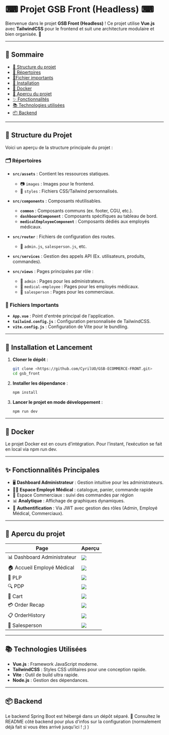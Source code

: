 # ⌨ Projet GSB Front (Headless) ⌨

Bienvenue dans le projet **GSB Front (Headless)** ! Ce projet utilise **Vue.js** avec **TailwindCSS** pour le frontend et suit une architecture modulaire et bien organisée. 🚀

---

## 🧭 Sommaire
- [📁 Structure du projet](#-structure-du-projet)
- [📖 Répertoires](#-répertoires)
- [🪬Fichier importants](#-fichiers-importants)
- [🚀 Installation](#-installation-et-lancement)
- [🐳 Docker](#-docker-)
- [📸 Apercu du projet](#-apercu-du-projet)
- [✨ Fonctionnalités](#-fonctionnalités-principales)
- [📚 Technologies utilisées](#-technologies-utilisées)
- [📦 Backend](#-backend)

---

## 📁 Structure du Projet

Voici un aperçu de la structure principale du projet :

### 🗂️ Répertoires

- **`src/assets`** : Contient les ressources statiques.
    - 📷 `images` : Images pour le frontend.
    - 🎨 `styles` : Fichiers CSS/Tailwind personnalisés.

- **`src/components`** : Composants réutilisables.
    - **`common`** : Composants communs (ex. footer, CGU, etc.).
    - **`dashboardComponent`** : Composants spécifiques au tableau de bord.
    - **`medicalEmployeeComponent`** : Composants dédiés aux employés médicaux.

- **`src/router`** : Fichiers de configuration des routes.
    - 🔄 `admin.js`, `salesperson.js`, etc.

- **`src/services`** : Gestion des appels API (Ex. utilisateurs, produits, commandes).

- **`src/views`** : Pages principales par rôle :
    - 👑 `admin` : Pages pour les administrateurs.
    - 💼 `medical-employee` : Pages pour les employés médicaux.
    - 🛒 `salesperson` : Pages pour les commerciaux.

### 📄 Fichiers Importants

- **`App.vue`** : Point d'entrée principal de l'application.
- **`tailwind.config.js`** : Configuration personnalisée de TailwindCSS.
- **`vite.config.js`** : Configuration de Vite pour le bundling.

---

## 🚀 Installation et Lancement

1. **Cloner le dépôt** :
   ```bash
   git clone <https://github.com/CyrilUO/GSB-ECOMMERCE-FRONT.git>
   cd gsb_front

2. **Installer les dépendance** :
    ```bash
    npm install

3. **Lancer le projet en mode développement** :
    ```bash
    npm run dev

---

## 🐳 Docker 
Le projet Docker est en cours d’intégration.
Pour l’instant, l’exécution se fait en local via npm run dev.

---

## ✨ Fonctionnalités Principales

- 🖥️ **Dashboard Administrateur** : Gestion intuitive pour les administrateurs.
- 🧑‍⚕️ **Espace Employé Médical** : catalogue, panier, commande rapide
- 💼 Espace Commerciaux : suivi des commandes par région
- 📊 **Analytique** : Affichage de graphiques dynamiques.
- 🔐 **Authentification** : Via JWT avec gestion des rôles (Admin, Employé Médical, Commerciaux).

---

## 📸 Apercu du projet

| Page                        | Aperçu                                            |
|-----------------------------|---------------------------------------------------|
| 📊 Dashboard Administrateur | ![](./docs/screenshots/admin/Analytics.png)       |
| 🏠 Accueil Employé Médical  | ![](./docs/screenshots/medical/LandingPage.png)   |
| 💊 PLP                      | ![](./docs/screenshots/medical/plp.png)           |
| 🔍 PDP                      | ![](./docs/screenshots/medical/pdp.png)           |
| 🛒 Cart                     | ![](./docs/screenshots/medical/cart.png)          |
| 💳 Order Recap              | ![](./docs/screenshots/medical/orderRecap.png)    |
| 📋 OrderHistory             | ![](./docs/screenshots/medical/orderHistory.png)  |
| ‍💼 Salesperson             | ![](./docs/screenshots/salesperson/main_view.png) |


---

## 📚 Technologies Utilisées

- **Vue.js** : Framework JavaScript moderne.
- **TailwindCSS** : Styles CSS utilitaires pour une conception rapide.
- **Vite** : Outil de build ultra rapide.
- **Node.js** : Gestion des dépendances.

---

## 📦 Backend
Le backend Spring Boot est hébergé dans un dépôt séparé.
🔗 Consultez le README côté backend pour plus d'infos sur la configuration (normalement déjà fait si vous êtes arrivé jusqu'ici ! ;) )

